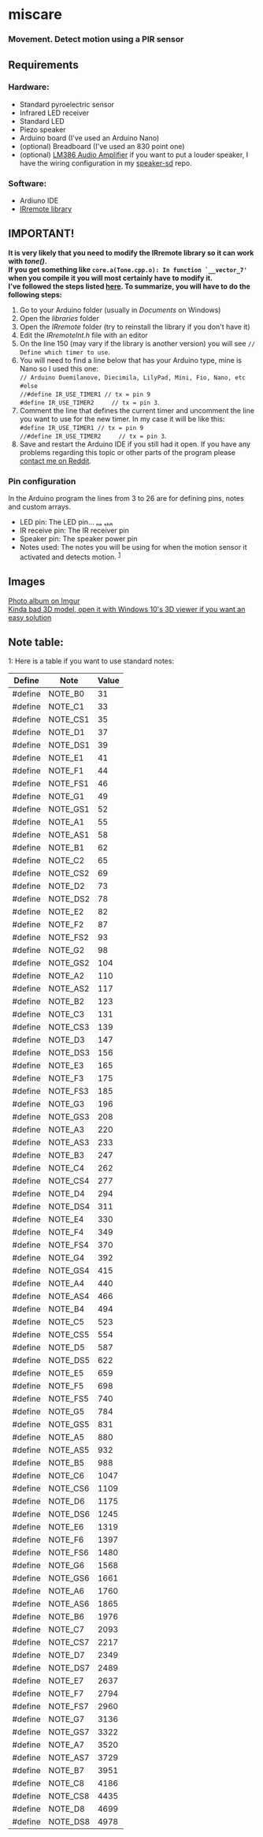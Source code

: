 # miscare
<h3>Movement. Detect motion using a PIR sensor</h3>

## Requirements
### Hardware:
- Standard pyroelectric sensor
- Infrared LED receiver
- Standard LED
- Piezo speaker
- Arduino board (I've used an Arduino Nano)
- (optional) Breadboard (I've used an 830 point one)
- (optional) [LM386 Audio Amplifier](https://www.optimusdigital.ro/en/audio-amplifiers/45-lm385-audio-amplifier.html) if you want to put a louder speaker, I have the wiring configuration in my [speaker-sd](https://github.com/sabinM1/speaker-sd) repo.
### Software:
- Ardiuno IDE
- [IRremote library](https://github.com/z3t0/Arduino-IRremote)
## IMPORTANT!
<b>It is very likely that you need to modify the IRremote library so it can work with <i>tone()</i>. <br> If you get something like ```core.a(Tone.cpp.o): In function `__vector_7'``` when you compile it you will most certainly have to modify it. <br> I've followed the steps listed [here](https://forum.arduino.cc/index.php?topic=120955.msg2613823#msg2613823). To summarize, you will have to do the following steps:</b> <br>
1. Go to your Arduino folder (usually in <i>Documents</i> on Windows)
2. Open the <i>libraries</i> folder
3. Open the <i>IRremote</i> folder (try to reinstall the library if you don't have it)
4. Edit the <i>IRremoteInt.h</i> file with an editor
5. On the line 150 (may vary if the library is another version) you will see ```// Define which timer to use```.
6. You will need to find a line below that has your Arduino type, mine is Nano so I used this one: <br> ```// Arduino Duemilanove, Diecimila, LilyPad, Mini, Fio, Nano, etc ``` <br> ```#else``` <br> ```//#define IR_USE_TIMER1 // tx = pin 9``` <br> ```#define IR_USE_TIMER2     // tx = pin 3```.
7. Comment the line that defines the current timer and uncomment the line you want to use for the new timer. In my case it will be like this: <br> ```#define IR_USE_TIMER1 // tx = pin 9``` <br> ```//#define IR_USE_TIMER2     // tx = pin 3```.
8. Save and restart the Arduino IDE if you still had it open. If you have any problems regarding this topic or other parts of the program please [contact me on Reddit](https://www.reddit.com/user/sabin_M1).
### Pin configuration
In the Arduino program the lines from 3 to 26 are for defining pins, notes and custom arrays.
- LED pin: The LED pin... ₙₒ ₛₕᵢₜ
- IR receive pin: The IR receiver pin
- Speaker pin: The speaker power pin
- Notes used: The notes you will be using for when the motion sensor it activated and detects motion. <sup>[1](#footnote1)</sup>

## Images
[Photo album on Imgur](https://imgur.com/a/BTvhxpK) <br>
[Kinda bad 3D model, open it with Windows 10's 3D viewer if you want an easy solution](https://www.mediafire.com/file/m8dd7rutcftjrwh/Arduino3D.rar/file)


## Note table:
<a name="footnote1">1</a>: Here is a table if you want to use standard notes:

| Define  | Note     | Value |
|---------|----------|-------|
| #define | NOTE_B0  | 31    |
| #define | NOTE_C1  | 33    |
| #define | NOTE_CS1 | 35    |
| #define | NOTE_D1  | 37    |
| #define | NOTE_DS1 | 39    |
| #define | NOTE_E1  | 41    |
| #define | NOTE_F1  | 44    |
| #define | NOTE_FS1 | 46    |
| #define | NOTE_G1  | 49    |
| #define | NOTE_GS1 | 52    |
| #define | NOTE_A1  | 55    |
| #define | NOTE_AS1 | 58    |
| #define | NOTE_B1  | 62    |
| #define | NOTE_C2  | 65    |
| #define | NOTE_CS2 | 69    |
| #define | NOTE_D2  | 73    |
| #define | NOTE_DS2 | 78    |
| #define | NOTE_E2  | 82    |
| #define | NOTE_F2  | 87    |
| #define | NOTE_FS2 | 93    |
| #define | NOTE_G2  | 98    |
| #define | NOTE_GS2 | 104   |
| #define | NOTE_A2  | 110   |
| #define | NOTE_AS2 | 117   |
| #define | NOTE_B2  | 123   |
| #define | NOTE_C3  | 131   |
| #define | NOTE_CS3 | 139   |
| #define | NOTE_D3  | 147   |
| #define | NOTE_DS3 | 156   |
| #define | NOTE_E3  | 165   |
| #define | NOTE_F3  | 175   |
| #define | NOTE_FS3 | 185   |
| #define | NOTE_G3  | 196   |
| #define | NOTE_GS3 | 208   |
| #define | NOTE_A3  | 220   |
| #define | NOTE_AS3 | 233   |
| #define | NOTE_B3  | 247   |
| #define | NOTE_C4  | 262   |
| #define | NOTE_CS4 | 277   |
| #define | NOTE_D4  | 294   |
| #define | NOTE_DS4 | 311   |
| #define | NOTE_E4  | 330   |
| #define | NOTE_F4  | 349   |
| #define | NOTE_FS4 | 370   |
| #define | NOTE_G4  | 392   |
| #define | NOTE_GS4 | 415   |
| #define | NOTE_A4  | 440   |
| #define | NOTE_AS4 | 466   |
| #define | NOTE_B4  | 494   |
| #define | NOTE_C5  | 523   |
| #define | NOTE_CS5 | 554   |
| #define | NOTE_D5  | 587   |
| #define | NOTE_DS5 | 622   |
| #define | NOTE_E5  | 659   |
| #define | NOTE_F5  | 698   |
| #define | NOTE_FS5 | 740   |
| #define | NOTE_G5  | 784   |
| #define | NOTE_GS5 | 831   |
| #define | NOTE_A5  | 880   |
| #define | NOTE_AS5 | 932   |
| #define | NOTE_B5  | 988   |
| #define | NOTE_C6  | 1047  |
| #define | NOTE_CS6 | 1109  |
| #define | NOTE_D6  | 1175  |
| #define | NOTE_DS6 | 1245  |
| #define | NOTE_E6  | 1319  |
| #define | NOTE_F6  | 1397  |
| #define | NOTE_FS6 | 1480  |
| #define | NOTE_G6  | 1568  |
| #define | NOTE_GS6 | 1661  |
| #define | NOTE_A6  | 1760  |
| #define | NOTE_AS6 | 1865  |
| #define | NOTE_B6  | 1976  |
| #define | NOTE_C7  | 2093  |
| #define | NOTE_CS7 | 2217  |
| #define | NOTE_D7  | 2349  |
| #define | NOTE_DS7 | 2489  |
| #define | NOTE_E7  | 2637  |
| #define | NOTE_F7  | 2794  |
| #define | NOTE_FS7 | 2960  |
| #define | NOTE_G7  | 3136  |
| #define | NOTE_GS7 | 3322  |
| #define | NOTE_A7  | 3520  |
| #define | NOTE_AS7 | 3729  |
| #define | NOTE_B7  | 3951  |
| #define | NOTE_C8  | 4186  |
| #define | NOTE_CS8 | 4435  |
| #define | NOTE_D8  | 4699  |
| #define | NOTE_DS8 | 4978  |
